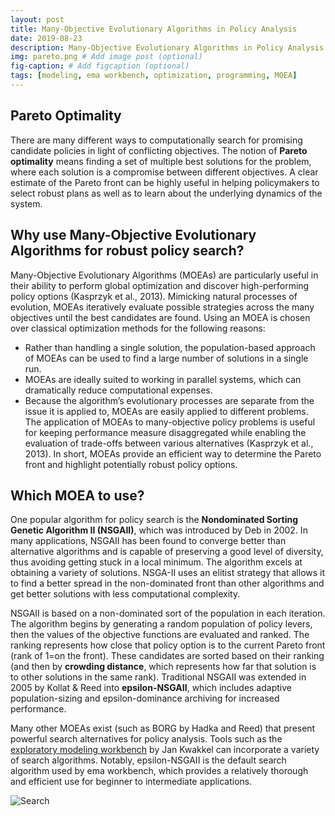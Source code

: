 ```yaml
---
layout: post
title: Many-Objective Evolutionary Algorithms in Policy Analysis
date: 2019-08-23
description: Many-Objective Evolutionary Algorithms in Policy Analysis
img: pareto.png # Add image post (optional)
fig-caption: # Add figcaption (optional)
tags: [modeling, ema workbench, optimization, programming, MOEA]
---
```


## Pareto Optimality
There are many different ways to computationally search for promising candidate policies in light of conflicting objectives. The notion of **Pareto optimality** means finding a set of multiple best solutions for the problem, where each solution is a compromise between different objectives. A clear estimate of the Pareto front can be highly useful in helping policymakers to select robust plans as well as to learn about the underlying dynamics of the system.

## Why use Many-Objective Evolutionary Algorithms for robust policy search?
Many-Objective Evolutionary Algorithms (MOEAs) are particularly useful in their ability to perform global optimization and discover high-performing policy options (Kasprzyk et al., 2013). Mimicking natural processes of evolution, MOEAs iteratively evaluate possible strategies across the many objectives until the best candidates are found. Using an MOEA is chosen over classical optimization methods for the following reasons:
* Rather than handling a single solution, the population-based approach of MOEAs can be used to find a large number of solutions in a single run.
* MOEAs are ideally suited to working in parallel systems, which can dramatically reduce computational expenses.
* Because the algorithm’s evolutionary processes are separate from the issue it is applied to, MOEAs are easily applied to different problems.
The application of MOEAs to many-objective policy problems is useful for keeping performance measure disaggregated while enabling the evaluation of trade-offs between various alternatives (Kasprzyk et al., 2013). In short, MOEAs provide an efficient way to determine the Pareto front and highlight potentially robust policy options.

## Which MOEA to use?
One popular algorithm for policy search is the **Nondominated Sorting Genetic Algorithm II (NSGAII)**, which was introduced by Deb in 2002. In many applications, NSGAII has been found to converge better than alternative algorithms and is capable of preserving a good level of diversity, thus avoiding getting stuck in a local minimum. The algorithm excels at obtaining a variety of solutions. NSGA-II uses an elitist strategy that allows it to find a better spread in the non-dominated front than other algorithms and get better solutions with less computational complexity.

NSGAII is based on a non-dominated sort of the population in each iteration. The algorithm begins by generating a random population of policy levers, then the values of the objective functions are evaluated and ranked. The ranking represents how close that policy option is to the current Pareto front (rank of 1=on the front). These candidates are sorted based on their ranking (and then by **crowding distance**, which represents how far that solution is to other solutions in the same rank). Traditional NSGAII was extended in 2005 by Kollat & Reed into **epsilon-NSGAII**, which includes adaptive population-sizing and epsilon-dominance archiving for increased performance.

Many other MOEAs exist (such as BORG by Hadka and Reed) that present powerful search alternatives for policy analysis. Tools such as the [exploratory modeling workbench](https://github.com/quaquel/EMAworkbench) by Jan Kwakkel can incorporate a variety of search algorithms. Notably, epsilon-NSGAII is the default search algorithm used by ema workbench, which provides a relatively thorough and efficient use for beginner to intermediate applications.  


![Search](./assets/image/search.png)
